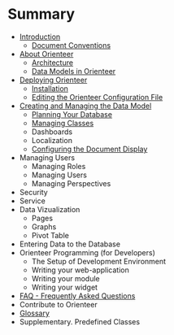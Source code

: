 # Summary

* [Introduction](README.md)
   * [Document Conventions](conventions.md)
* [About Orienteer](about_orienteer.md)
   * [Architecture](architecture.md)
   * [Data Models in Orienteer](data_models_in_orienteer.md)
* [Deploying Orienteer](getting_started.md)
   * [Installation](installation.md)
   * [Editing the Orienteer Configuration File](editing_the_orienteer_configuration_file.md)
* [Creating and Managing the Data Model](creating_and_managing_the_data_model.md)
   * [Planning Your Database](planning_your_database.md)
   * [Managing Classes](managing_classes.md)
   * Dashboards
   * Localization
   * [Configuring the Document Display](configuring_the_document_display.md)
* Managing Users
   * Managing Roles
   * Managing Users
   * Managing Perspectives
* Security
* Service
* Data Vizualization
   * Pages
   * Graphs
   * Pivot Table
* Entering Data to the Database
* Orienteer Programming (for Developers)
   * The Setup of Development Environment
   * Writing your web-application
   * Writing your module
   * Writing your widget
* [FAQ - Frequently Asked Questions](faq.md)
* Contribute to Orienteer
* [Glossary](GLOSSARY.md)
* Supplementary. Predefined Classes

